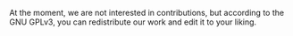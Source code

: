 At the moment, we are not interested in contributions, but according to the GNU GPLv3, you can redistribute our work and edit it to your liking.
